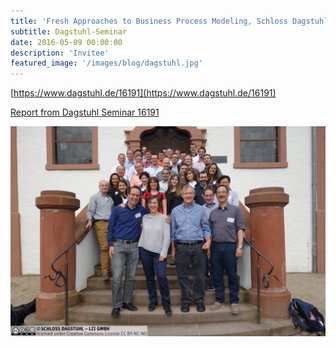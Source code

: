 ```yaml
---
title: 'Fresh Approaches to Business Process Modeling, Schloss Dagstuhl, Germany'
subtitle: Dagstuhl-Seminar
date: 2016-05-09 00:00:00
description: 'Invitee'
featured_image: '/images/blog/dagstuhl.jpg'
---
```


[https://www.dagstuhl.de/16191](https://www.dagstuhl.de/16191)

[Report from Dagstuhl Seminar 16191](http://drops.dagstuhl.de/opus/volltexte/2016/6696/pdf/dagrep_v006_i005_p001_s16191.pdf)

<div class="gallery" data-columns="1">
	<img src="/images/blog/dagstuhl-seminar-16191.jpg">
</div>
